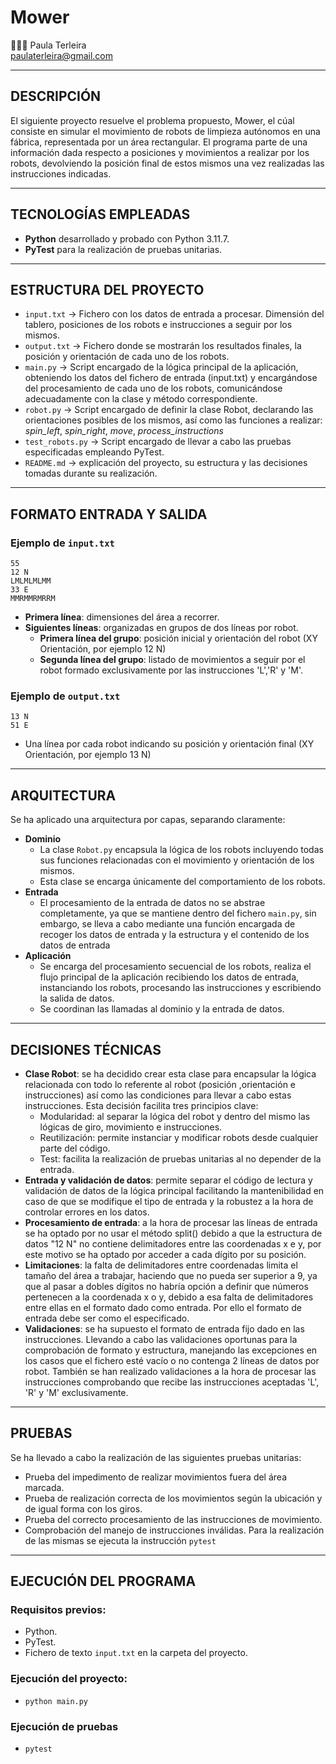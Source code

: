 # Mower
👩🏻‍💻 Paula Terleira                                                          
paulaterleira@gmail.com

---

## DESCRIPCIÓN
El siguiente proyecto resuelve el problema propuesto, Mower, el cúal consiste en simular el movimiento de robots de limpieza autónomos en una fábrica, representada por un área rectangular. El programa parte de una información dada respecto a posiciones y movimientos a realizar por los robots, devolviendo la posición final de estos mismos una vez realizadas las instrucciones indicadas.

---

## TECNOLOGÍAS EMPLEADAS
- **Python** desarrollado y probado con Python 3.11.7.
- **PyTest** para la realización de pruebas unitarias.
---  
## ESTRUCTURA DEL PROYECTO
- `input.txt` -> Fichero con los datos de entrada a procesar. Dimensión del tablero, posiciones de los robots e instrucciones a seguir por los mismos.
- `output.txt` -> Fichero donde se mostrarán los resultados finales, la posición y orientación de cada uno de los robots.
- `main.py` -> Script encargado de la lógica principal de la aplicación, obteniendo los datos del fichero de entrada (input.txt) y encargándose del procesamiento de cada uno de los robots, comunicándose adecuadamente con la clase y método correspondiente.
- `robot.py` -> Script encargado de definir la clase Robot, declarando las orientaciones posibles de los mismos, así como las funciones a realizar: *spin_left*, *spin_right*, *move*, *process_instructions*
- `test_robots.py` -> Script encargado de llevar a cabo las pruebas especificadas empleando PyTest.
- `README.md` -> explicación del proyecto, su estructura y las decisiones tomadas durante su realización.
--- 
## FORMATO ENTRADA Y SALIDA
### Ejemplo de `input.txt`
```
55
12 N
LMLMLMLMM
33 E
MMRMMRMRRM
```
- **Primera línea**: dimensiones del área a recorrer.
- **Siguientes líneas**: organizadas en grupos de dos líneas por robot.
  - **Primera línea del grupo**: posición inicial y orientación del robot (XY Orientación, por ejemplo 12 N)
  - **Segunda línea del grupo**: listado de movimientos a seguir por el robot formado exclusivamente por las instrucciones 'L','R' y 'M'.
### Ejemplo de `output.txt`
```
13 N
51 E
```
- Una línea por cada robot indicando su posición y orientación final (XY Orientación, por ejemplo 13 N)
--- 
## ARQUITECTURA
Se ha aplicado una arquitectura por capas, separando claramente:
- **Dominio**
  - La clase `Robot.py` encapsula la lógica de los robots incluyendo todas sus funciones relacionadas con el movimiento y orientación de los mismos.
  - Esta clase se encarga únicamente del comportamiento de los robots.
- **Entrada**
  - El procesamiento de la entrada de datos no se abstrae completamente, ya que se mantiene dentro del fichero `main.py`, sin embargo, se lleva a cabo mediante una función encargada de recoger los datos de entrada y la estructura y el contenido de los datos de entrada
- **Aplicación**
  - Se encarga del procesamiento secuencial de los robots, realiza el flujo principal de la aplicación recibiendo los datos de entrada, instanciando los robots, procesando las instrucciones y escribiendo la salida de datos.
  - Se coordinan las llamadas al dominio y la entrada de datos.
--- 
## DECISIONES TÉCNICAS
- **Clase Robot**: se ha decidido crear esta clase para encapsular la lógica relacionada con todo lo referente al robot (posición ,orientación e instrucciones) así como las condiciones para llevar a cabo estas instrucciones.
  Esta decisión facilita tres principios clave:
  - Modularidad: al separar la lógica del robot y dentro del mismo las lógicas de giro, movimiento e instrucciones.
  - Reutilización: permite instanciar y modificar robots desde cualquier parte del código.
  - Test: facilita la realización de pruebas unitarias al no depender de la entrada.
- **Entrada y validación de datos**: permite separar el código de lectura y validación de datos de la lógica principal facilitando la mantenibilidad en caso de que se modifique el tipo de entrada y la robustez a la hora de controlar errores en los datos.
- **Procesamiento de entrada**: a la hora de procesar las líneas de entrada se ha optado por no usar el método split() debido a que la estructura de datos "12 N" no contiene delimitadores entre las coordenadas x e y, por este motivo se ha optado por acceder a cada dígito por su posición.
- **Limitaciones**: la falta de delimitadores entre coordenadas limita el tamaño del área a trabajar, haciendo que no pueda ser superior a 9, ya que al pasar a dobles dígitos no habría opción a definir que números pertenecen a la coordenada x o y, debido a esa falta de delimitadores entre ellas en el formato dado como entrada. Por ello el formato de entrada debe ser como el especificado.
- **Validaciones**: se ha supuesto el formato de entrada fijo dado en las instrucciones. Llevando a cabo las validaciones oportunas para la comprobación de formato y estructura, manejando las excepciones en los casos que el fichero esté vacío o no contenga 2 líneas de datos por robot. También se han realizado validaciones a la hora de procesar las instrucciones comprobando que recibe las instrucciones aceptadas 'L', 'R' y 'M' exclusivamente.
--- 
## PRUEBAS
Se ha llevado a cabo la realización de las siguientes pruebas unitarias:
-  Prueba del impedimento de realizar movimientos fuera del área marcada.
-  Prueba de realización correcta de los movimientos según la ubicación y de igual forma con los giros.
-  Prueba del correcto procesamiento de las instrucciones de movimiento.
-  Comprobación del manejo de instrucciones inválidas.
Para la realización de las mismas se ejecuta la instrucción `pytest`
--- 
## EJECUCIÓN DEL PROGRAMA
### Requisitos previos:
  - Python.
  - PyTest.
  - Fichero de texto `input.txt` en la carpeta del proyecto.
### Ejecución del proyecto:
  - `python main.py`
### Ejecución de pruebas
  - `pytest`

